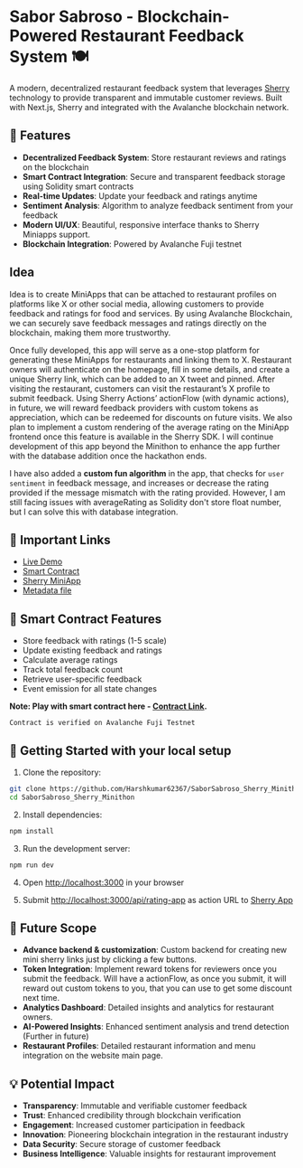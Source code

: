 # Sabor Sabroso - Blockchain-Powered Restaurant Feedback System 🍽️

A modern, decentralized restaurant feedback system that leverages [Sherry](https://sherry.social/) technology to provide transparent and immutable customer reviews. Built with Next.js, Sherry and integrated with the Avalanche blockchain network.

## 🌟 Features

- **Decentralized Feedback System**: Store restaurant reviews and ratings on the blockchain
- **Smart Contract Integration**: Secure and transparent feedback storage using Solidity smart contracts
- **Real-time Updates**: Update your feedback and ratings anytime
- **Sentiment Analysis**: Algorithm to analyze feedback sentiment from your feedback
- **Modern UI/UX**: Beautiful, responsive interface thanks to Sherry Miniapps support.
- **Blockchain Integration**: Powered by Avalanche Fuji testnet

## Idea

Idea is to create MiniApps that can be attached to restaurant profiles on platforms like X or other social media, allowing customers to provide feedback and ratings for food and services. By using Avalanche Blockchain, we can securely save feedback messages and ratings directly on the blockchain, making them more trustworthy. 

Once fully developed, this app will serve as a one-stop platform for generating these MiniApps for restaurants and linking them to X. Restaurant owners will authenticate on the homepage, fill in some details, and create a unique Sherry link, which can be added to an X tweet and pinned. After visiting the restaurant, customers can visit the restaurant’s X profile to submit feedback. Using Sherry Actions’ actionFlow (with dynamic actions), in future, we will reward feedback providers with custom tokens as appreciation, which can be redeemed for discounts on future visits. We also plan to implement a custom rendering of the average rating on the MiniApp frontend once this feature is available in the Sherry SDK. I will continue development of this app beyond the Minithon to enhance the app further with the database addition once the hackathon ends.

I have also added a **custom fun algorithm** in the app, that checks for `user sentiment` in feedback message, and increases or decrease the rating provided if the message mismatch with the rating provided. However, I am still facing issues with averageRating as Solidity don't store float number, but I can solve this with database integration.

## 🔗 Important Links

- [Live Demo](https://saber-sabroso-sherry.vercel.app/)
- [Smart Contract](https://subnets-test.avax.network/c-chain/address/0x9d1E517c84DF0A7672DA68784436813ae96b5FA8)
- [Sherry MiniApp](https://app.sherry.social/action?url=https://saber-sabroso-sherry.vercel.app/api/rating-app)
- [Metadata file](https://saber-sabroso-sherry.vercel.app/api/rating-app)

## 📝 Smart Contract Features

- Store feedback with ratings (1-5 scale)
- Update existing feedback and ratings
- Calculate average ratings
- Track total feedback count
- Retrieve user-specific feedback
- Event emission for all state changes


**Note: Play with smart contract here - [Contract Link](https://subnets-test.avax.network/c-chain/address/0x9d1E517c84DF0A7672DA68784436813ae96b5FA8?tab=code).**

`Contract is verified on Avalanche Fuji Testnet`


## 🚀 Getting Started with your local setup

1. Clone the repository:

```bash
git clone https://github.com/Harshkumar62367/SaborSabroso_Sherry_Minithon.git
cd SaborSabroso_Sherry_Minithon
```

2. Install dependencies:

```bash
npm install
```

3. Run the development server:

```bash
npm run dev
```

4. Open [http://localhost:3000](http://localhost:3000) in your browser

5. Submit [http://localhost:3000/api/rating-app](http://localhost:3000/api/rating-app) as action URL to [Sherry App](https://app.sherry.social/home)



## 🔮 Future Scope

- **Advance backend & customization**: Custom backend for creating new mini sherry links just by clicking a few buttons.
- **Token Integration**: Implement reward tokens for reviewers once you submit the feedback. Will have a actionFlow, as once you submit, it will reward out custom tokens to you, that you can use to get some discount next time.
- **Analytics Dashboard**: Detailed insights and analytics for restaurant owners.
- **AI-Powered Insights**: Enhanced sentiment analysis and trend detection (Further in future)
- **Restaurant Profiles**: Detailed restaurant information and menu integration on the website main page. 

## 💡 Potential Impact 

- **Transparency**: Immutable and verifiable customer feedback
- **Trust**: Enhanced credibility through blockchain verification
- **Engagement**: Increased customer participation in feedback
- **Innovation**: Pioneering blockchain integration in the restaurant industry
- **Data Security**: Secure storage of customer feedback
- **Business Intelligence**: Valuable insights for restaurant improvement
